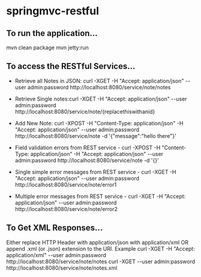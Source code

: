 springmvc-restful
=================

To run the application...
-------------------------
mvn clean package
mvn jetty:run


To access the RESTful Services...
---------------------------------
* Retrieve all Notes in JSON: curl -XGET -H "Accept: application/json" --user admin:password http://localhost:8080/service/note/notes 
* Retrieve Single notes:curl -XGET -H "Accept: application/json" --user admin:password http://localhost:8080/service/note/{replacethiswithanid}
* Add New Note: curl -XPOST -H "Content-Type: application/json" -H "Accept: application/json" --user admin:password http://localhost:8080/service/note  -d '{"message":"hello there"}'

* Field validation errors from REST service - curl -XPOST -H "Content-Type: application/json" -H "Accept: application/json" --user admin:password http://localhost:8080/service/note  -d '{}'
* Single simple error messages from REST service -  curl -XGET -H "Accept: application/json" --user admin:password http://localhost:8080/service/note/error1
* Multiple error messages from REST service -  curl -XGET -H "Accept: application/json" --user admin:password http://localhost:8080/service/note/error2


To Get XML Responses...
-----------------------
Either replace HTTP Header with application/json with application/xml OR append .xml (or .json) extension to the URI. Example
  curl -XGET -H "Accept: application/xml" --user admin:password http://localhost:8080/service/note/notes
  curl -XGET --user admin:password http://localhost:8080/service/note/notes.xml 
 